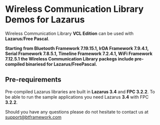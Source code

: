 # Wireless Communication Library Demos for Lazarus

Wireless Communication Library **VCL Edition** can be used with **Lazarus**/**Free Pascal**.

**Starting from Bluetooth Framework 7.19.15.1, IrDA Framework 7.9.4.1, Serial Framework 7.8.5.1, Timeline Framework 7.2.4.1, WiFi Framework 7.12.5.1 the Wireless Communication Library packegs include pre-compiled binariesd for Lazarus/FreePascal.**

## Pre-requirements

Pre-compiled Lazarus libraries are built in **Lazarus 3.4** and **FPC 3.2.2**. To be able to run the sample applications you need Lazarus **3.4** with FPC **3.2.2**.

Should you have any questions please do not hesitate to contact us at support@btframework.com
